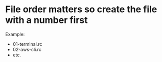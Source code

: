 # File order matters so create the file with a number first

Example: 
- 01-terminal.rc
- 02-aws-cli.rc
- etc.